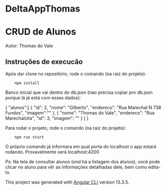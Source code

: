 # DeltaAppThomas

# CRUD de Alunos

Autor: Thomas do Vale

## Instruções de execucão

Após dar clone no repositório, rode o comando (na raiz do projeto):

        npm install

Banco inicial que vai dentro do db.json (nao precisa copiar pro db.json porque lá já está com esses dados):

{
    "alunos":[
            {
      "id": 2,
      "nome": "Gilberto",
      "endereco": "Rua Marechal N 738 Fundos",
      "imagem":""
    },
    {
      "nome": "Thomas do Vale",
      "endereco": "Rua Marechalzita",
      "id": 3,
      "imagem": ""
    }
    ]
}

Para rodar o projeto, rode o comando (na raiz do projeto):

        npm run start

O próprio comando já informara em qual porta do localhost o app
estará rodando. Provavelmente será localhost:4200

Ps: Na tela de consultar alunos (ond há a listagem dos alunos),
você pode clicar no aluno para vêr as informações detalhadas dele, bem como edita-lo.

This project was generated with [Angular CLI](https://github.com/angular/angular-cli) version 13.3.5.

